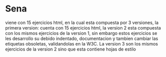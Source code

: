 # Sena
viene con 15 ejercicios html, en la cual esta compuesta por 3 versiones, la primera version: cuenta con 15 ejercicios html, la version 2 esta compuesta con los mismos ejercicios de la version 1, sin embargo estos ejercicios se les desarrollo su debido indentado, documentacion y tambien cambiar las etiquetas obsoletas, validandolas en la W3C. La version 3 son los mismos ejercicios de la version 2 sino que esta contiene hojas de estilo
